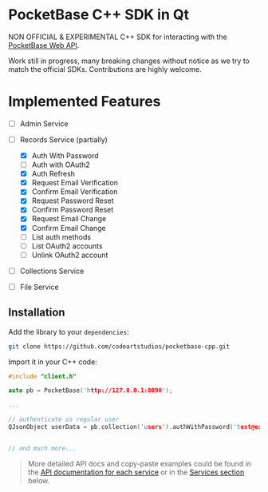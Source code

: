 PocketBase C++ SDK in Qt
======================================================================

NON OFFICIAL & EXPERIMENTAL C++ SDK for interacting with the [PocketBase Web API](https://pocketbase.io/docs).

Work still in progress, many breaking changes without notice as we try to match the official SDKs. Contributions are highly welcome.

# Implemented Features 
- [ ] Admin Service
- [ ] Records Service (partially)
  - [X] Auth With Password
  - [ ] Auth with OAuth2
  - [X] Auth Refresh
  - [X] Request Email Verification
  - [X] Confirm Email Verification
  - [X] Request Password Reset
  - [X] Confirm Password Reset
  - [X] Request Email Change
  - [X] Confirm Email Change
  - [ ] List auth methods
  - [ ] List OAuth2 accounts
  - [ ] Unlink OAuth2 account 
- [ ] Collections Service
- [ ] File Service


## Installation

Add the library to your `dependencies`:

```sh
git clone https://github.com/codeartstudios/pocketbase-cpp.git

```

Import it in your C++ code:

```c++
#include "client.h"

auto pb = PocketBase('http://127.0.0.1:8090');

...

// authenticate as regular user
QJsonObject userData = pb.collection('users').authWithPassword('test@example.com', '123456');


// and much more...
```

> More detailed API docs and copy-paste examples could be found in the [API documentation for each service](https://pocketbase.io/docs/api-authentication)
> or in the [Services section](#services) below.
